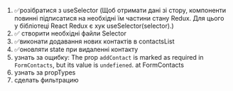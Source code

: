 1.  ✅розібратися з useSelector (Щоб отримати дані зі стору, компоненти повинні
    підписатися на необхідні їм частини стану Redux. Для цього у бібліотеці
    React Redux є хук useSelector(selector).)
2.  ✅ створити необхідні файли Selector
3.  ✅виконати додавання нових контактів в contactsList
4.  ✅оновляти state при видаленні контакту
5.  узнать за ощибку: The prop `addContact` is marked as required in
    `FormContacts`, but its value is `undefiеned`. at FormContacts
6.  узнать за propTypes
7.  сделать фильтрацию
